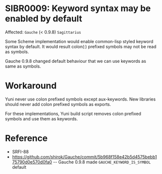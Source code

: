 SIBR0009: Keyword syntax may be enabled by default
==================================================

Affected: `Gauche` (< 0.9.8) `Sagittarius`

Some Scheme implementation would enable common-lisp styled keyword syntax by
default. It would result colon(:) prefixed symbols may not be read as symbols.

Gauche 0.9.8 changed default behaviour that we can use keywords as same as 
symbols.


Workaround
==========

Yuni never use colon prefixed symbols except aux-keywords. New libraries should
never add colon prefixed symbols as exports.

For these implementations, Yuni build script removes colon prefixed symbols
and use them as keywords.

Reference
=========

* SRFI-88
* https://github.com/shirok/Gauche/commit/5b968f158e42b5d4575bebb175790d0e570d0fa0 -- Gauche 0.9.8 made `GAUCHE_KEYWORD_IS_SYMBOL` default
